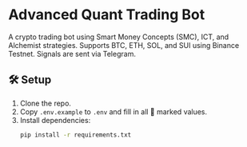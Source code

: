 # Advanced Quant Trading Bot

A crypto trading bot using Smart Money Concepts (SMC), ICT, and Alchemist strategies. Supports BTC, ETH, SOL, and SUI using Binance Testnet. Signals are sent via Telegram.

## 🛠 Setup
1. Clone the repo.
2. Copy `.env.example` to `.env` and fill in all 🔶 marked values.
3. Install dependencies:
   ```bash
   pip install -r requirements.txt
